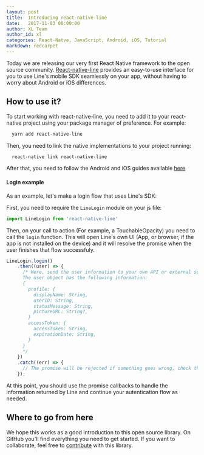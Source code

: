 ```yaml
---
layout: post
title:  Introducing react-native-line
date:   2017-11-03 00:00:00
author: XL Team
author_id: xl
categories: React-Natve, JavaScript, Android, iOS, Tutorial
markdown: redcarpet
---
```


Today we are releasing our very first React Native framework to the open source community.
[React-native-line](https://github.com/Xmartlabs/react-native-line) provides an easy-to-use interface for you to use Line's mobile SDK seamlessly on your app, without having to worry about Android or iOS differences.

## How to use it?
To start working with react-native-line, you need to add it to your react-native project using your package manager of preference.
For example:
```bash
  yarn add react-native-line
```

Then, you need to link the native implementations to your project running:
```bash
  react-native link react-native-line
```

After that, you need to follow the Android and iOS guides available [here](https://github.com/xmartlabs/react-native-line#installation)

#### Login example
As an example, let's make a login flow that uses Line's SDK:

First, you need to require the `LineLogin` module on your js file:
```javascript
import LineLogin from 'react-native-line'
```

Then, on your call to action (For example, a TouchableOpacity) you need to call the `login` function. This will open Line's own UI (App, or browser, if the app is not installed on the device) and it will resolve the promise when the user finishes that flow successfuly.

```javascript
LineLogin.login()
    .then((user) => {
      /* Here, send the user information to your own API or external service for autentication.
      The user object has the following information:
      {
        profile: {
          displayName: String,
          userID: String,
          statusMessage: String,
          pictureURL: String?,
        }
        accessToken: {
          accessToken: String,
          expirationDate: String,
        }
      }
      */
    })
    .catch((err) => {
      // The promise will be rejected if something goes wrong, check the error message for more information.
    });
```
At this point, you should use the promise callbacks to handle the information returned by Line and continue your autentication flow as needed.

## Where to go from here
We hope this works as a good introduction to this open source library. On GitHub you'll find everything you need to get started. If you want to collaborate, feel free to  [contribute](https://github.com/xmartlabs/react-native-line) with this library.
